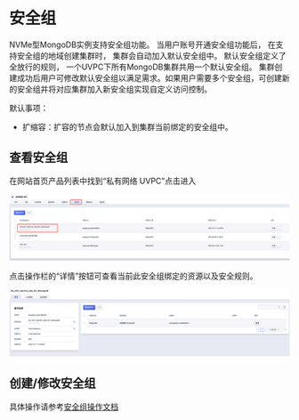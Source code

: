 # 安全组

NVMe型MongoDB实例支持安全组功能。 当用户账号开通安全组功能后， 在支持安全组的地域创建集群时， 集群会自动加入默认安全组中。 默认安全组定义了全放行的规则， 一个UVPC下所有MongoDB集群共用一个默认安全组。 集群创建成功后用户可修改默认安全组以满足需求。如果用户需要多个安全组，可创建新的安全组并将对应集群加入新安全组实现自定义访问控制。

默认事项：
- 扩缩容：扩容的节点会默认加入到集群当前绑定的安全组中。

## 查看安全组

在网站首页产品列表中找到“私有网络 UVPC”点击进入

![image](/images/secgroup/secgroup-list.png)

点击操作栏的“详情”按钮可查看当前此安全组绑定的资源以及安全规则。

![image](/images/secgroup/secgroup-detail.png)

## 创建/修改安全组

具体操作请参考[安全组操作文档](https://docs.ucloud.cn/vpc/introduction/secgroup)
